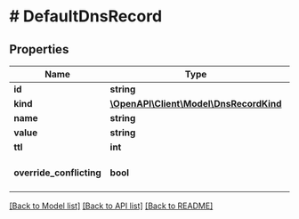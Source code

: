# # DefaultDnsRecord

## Properties

Name | Type | Description | Notes
------------ | ------------- | ------------- | -------------
**id** | **string** |  |
**kind** | [**\OpenAPI\Client\Model\DnsRecordKind**](DnsRecordKind.md) |  |
**name** | **string** |  |
**value** | **string** |  |
**ttl** | **int** |  | [optional]
**override_conflicting** | **bool** |  | [optional] [default to false]

[[Back to Model list]](../../README.md#models) [[Back to API list]](../../README.md#endpoints) [[Back to README]](../../README.md)
